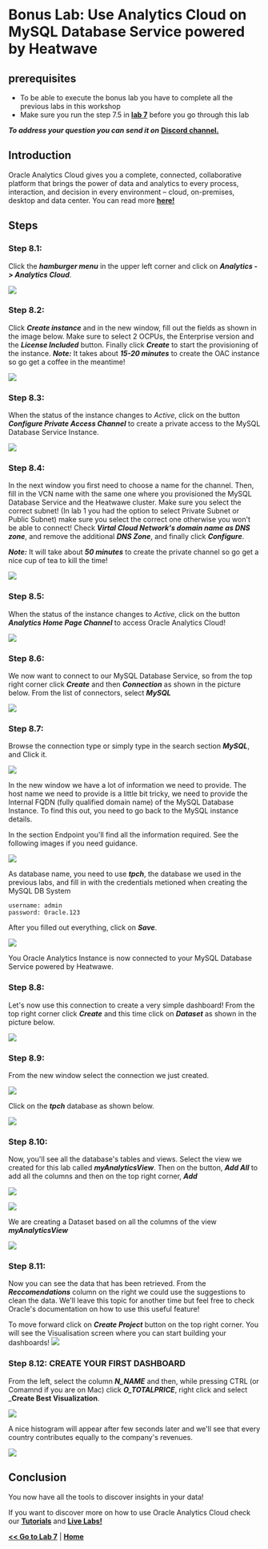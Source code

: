 # Bonus Lab: Use Analytics Cloud on MySQL Database Service powered by Heatwave

## prerequisites
- To be able to execute the bonus lab you have to complete all the previous labs in this workshop
- Make sure you run the step 7.5 in **[lab 7](Lab7.md)** before you go through this lab

_**To address your question you can send it on**_ **[Discord channel.](https://discord.gg/73Gx9Ws7tM)** 

## Introduction

Oracle Analytics Cloud gives you a complete, connected, collaborative platform that brings the power of data and analytics to every process, interaction, and decision in every environment – cloud, on-premises, desktop and data center. You can read more **[here!](https://www.oracle.com/middleware/technologies/oracle-analytics-cloud.html)**


## Steps

### **Step 8.1:**
Click the _**hamburger menu**_ in the upper left corner and click on _**Analytics -> Analytics Cloud**_.

![](./images/one.png)

### **Step 8.2:**
Click _**Create instance**_ and in the new window, fill out the fields as shown in the image below. Make sure to select 2 OCPUs, the Enterprise version and the _**License Included**_ button. Finally click _**Create**_ to start the provisioning of the instance.
_**Note:**_ It takes about _**15-20 minutes**_ to create the OAC instance so go get a coffee in the meantime!

![](./images/two.png)

### **Step 8.3:**
When the status of the instance changes to _Active_, click on the button _**Configure Private Access Channel**_ to create a private access to the MySQL Database Service Instance.

![](./images/three.png)

### **Step 8.4:**
In the next window you first need to choose a name for the channel. Then, fill in the VCN name with the same one where you provisioned the MySQL Database Service and the Heatwawe cluster. Make sure you select the correct subnet! (In lab 1 you had the option to select Private Subnet or Public Subnet) make sure you select the correct one otherwise you won't be able to connect!
Check _**Virtal Cloud Network's domain name as DNS zone**_, and remove the additional _**DNS Zone**_, and finally click _**Configure**_.  

_**Note:**_ It will take about _**50 minutes**_ to create the private channel so go get a nice cup of tea to kill the time! 

![](./images/four.png)

### **Step 8.5:**
When the status of the instance changes to _Active_, click on the button _**Analytics Home Page Channel**_ to access Oracle Analytics Cloud!

![](./images/five.png)

### **Step 8.6:**
We now want to connect to our MySQL Database Service, so from the top right corner click _**Create**_ and then _**Connection**_ as shown in the picture below. From the list of connectors, select _**MySQL**_

![](./images/six.png)

### **Step 8.7:**

Browse the connection type or simply type in the search section _**MySQL**_, and Click it.

![](./images/HW36.PNG)

In the new window we have a lot of information we need to provide. The host name we need to provide is a little bit tricky, we need to provide the Internal FQDN (fully qualified domain name) of the MySQL Database Instance. To find this out, you need to go back to the MySQL instance details.

In the section Endpoint you'll find all the information required. See the following images if you need guidance. 

![](./images/eight.png)


As database name, you need to use _**tpch**_, the database we used in the previous labs, and fill in with the credentials metioned when creating the MySQL DB System

```
username: admin
password: Oracle.123
```
After you filled out everything, click on _**Save**_.

![](./images/seven.png)

You Oracle Analytics Instance is now connected to your MySQL Database Service powered by Heatwawe.

### **Step 8.8:**
Let's now use this connection to create a very simple dashboard! From the top right corner click _**Create**_ and this time click on _**Dataset**_ as shown in the picture below.

![](./images/nine.png)

### **Step 8.9:**
From the new window select the connection we just created.

![](./images/ten.png)

Click on the _**tpch**_ database as shown below.

![](./images/eleven.png)

### **Step 8.10:**
Now, you'll see all the database's tables and views. Select the view we created for this lab called _**myAnalyticsView**_. Then on the button, _**Add All**_ to add all the columns and then on the top right corner, _**Add**_

![](./images/twelve.png)

![](./images/thirteen.png)

We are creating a Dataset based on all the columns of the view _**myAnalyticsView**_

![](./images/fourteen.png)

### **Step 8.11:**
Now you can see the data that has been retrieved. From the _**Reccomendations**_ column on the right we could use the suggestions to clean the data. We'll leave this topic for another time but feel free to check Oracle's documentation on how to use this useful feature!

To move forward click on _**Create Project**_  button on the top right corner. You will see the Visualisation screen where you can start building your dashboards!
![](./images/fifhteen.png)

### **Step 8.12:** CREATE YOUR FIRST DASHBOARD

From the left, select the column _**N_NAME**_ and then, while pressing CTRL (or Comamnd if you are on Mac) click _**O_TOTALPRICE**_, right click and select _**Create Best Visualization**.

![](./images/sisteen.png)

A nice histogram will appear after few seconds later and we'll see that every country contributes equally to the company's revenues.

![](./images/seventeen.png)


## Conclusion

You now have all the tools to discover insights in your data!

If you want to discover more on how to use Oracle Analytics Cloud check our **[Tutorials](https://docs.oracle.com/en/cloud/paas/analytics-cloud/tutorials.html)** and **[Live Labs!](https://apexapps.oracle.com/pls/apex/dbpm/r/livelabs/livelabs-workshop-cards?p100_focus_area=28&me=117&clear=100&session=107258786260970)**

**[<< Go to Lab 7](Lab7.md)** | **[Home](Readme.md)** 